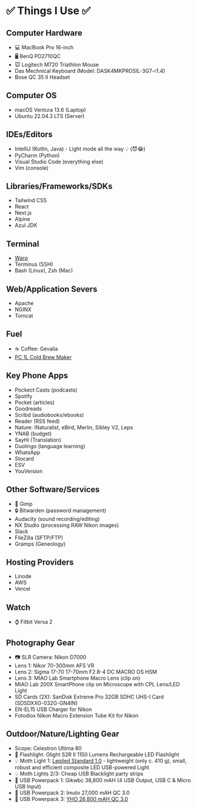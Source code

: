 # ✅ Things I Use ✅ 

## Computer Hardware
* 💻 MacBook Pro 16-inch
* 🖥️ BenQ PD2710QC
* 🐭 Logitech M720 Triathlon Mouse
* Das Mechnical Keyboard (Model: DASK4MKPROSIL-3G7-r1.4)
* Bose QC 35 II Headset

## Computer OS
* macOS Ventura 13.6 (Laptop)
* Ubuntu 22.04.3 LTS (Server)

## IDEs/Editors
* IntelliJ (Kotlin, Java) - Light mode all the way 💡 (😈😂)
* PyCharm (Python)
* Visual Studio Code (everything else)
* Vim (console)

## Libraries/Frameworks/SDKs
* Tailwind CSS
* React
* Next.js
* Alpine
* Azul JDK

## Terminal
* [Warp](https://www.warp.dev/)
* Terminus (SSH)
* Bash (Linux), Zsh (Mac)

## Web/Application Severs
* Apache
* NGINX
* Tomcat

## Fuel
* ☕ Coffee: Gevalia
* [PC 1L Cold Brew Maker](https://www.presidentschoice.ca/product/pc-cold-brew-maker/21490676_EA)


## Key Phone Apps
* Pockect Casts (podcasts)
* Spotify
* Pocket (articles)
* Goodreads
* Scribd (audiobooks/ebooks)
* Reader (RSS feed)
* Nature: iNaturalist, eBird, Merlin, Sibley V2, Leps
* YNAB (budget)
* SayHi (Translation)
* Duolingo (language learning)
* WhatsApp
* Stocard
* ESV
* YouVersion

## Other Software/Services
* 🎨 Gimp
* 🔒 Bitwarden (password management)
* Audacity (sound recording/editing)
* NX Studio (processing RAW Nikon images)
* Slack
* FileZilla (SFTP/FTP)
* Gramps (Geneology)

## Hosting Providers
* Linode
* AWS
* Vercel

## Watch
* ⌚ Fitbit Versa 2

## Photography Gear
* 📷 SLR Camera: Nikon D7000
* Lens 1: Nikor 70-300mm AFS VR
* Lens 2: Sigma 17-70 17-70mm F2.8-4 DC MACRO OS HSM 
* Lens 3: MIAO Lab Smartphone Macro Lens (clip on)
* MIAO Lab 200X SmartPhone clip on Microscope with CPL Lens/LED Light
* SD Cards (2X): SanDisk Extreme Pro 32GB SDHC UHS-I Card (SDSDXXG-032G-GN4IN)
* EN-EL15 USB Charger for Nikon
* Fotodiox Nikon Macro Extension Tube Kit for Nikon

## Outdoor/Nature/Lighting Gear
* Scope: Celestron Ultima 80
* 🔦 Flashlight: Olight S2R II 1150 Lumens Rechargeable LED Flashlight
* 💡 Moth Light 1: [Lepiled Standard 1.0](https://www.gunnarbrehm.de/en/lepi-led) - lightweight (only c. 410 g), small, robust and efficient composite LED USB-powered Light
* 💡 Moth Lights 2/3: Cheap USB Blacklight party strips
* 🔋 USB Powerpack 1: Gikwbc 38,800 mAH (4 USB Output, USB C & Micro USB Input)
* 🔋 USB Powerpack 2: Imuto 27,000 mAH QC 3.0
* 🔋 USB Powerpack 3: [YHO 26,800 mAH QC 3.0](https://www.amazon.ca/26800mAh-Portable-Charging-Capacity-Indicator/dp/B08GKTZHKW)
